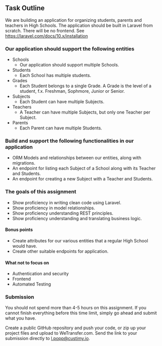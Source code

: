 ## Task Outline
We are building an application for organizing students, parents and teachers in High Schools.
The application should be built in Laravel from scratch. There will be no frontend.
See https://laravel.com/docs/10.x/installation



### Our application should support the following entities
- Schools
	- Our application should support multiple Schools.
- Students
	- Each School has multiple students.
- Grades
	- Each Student belongs to a single Grade. A Grade is the level of a student, f.x. Freshman, Sophmore, Junior or Senior.
- Subjects
	- Each Student can have multiple Subjects.
- Teachers
	- A Teacher can have multiple Subjects, but only one Teacher per Subject.
- Parents
	- Each Parent can have multiple Students.



### Build and support the following functionalities in our application

- ORM Models and relationships between our entities, along with migrations.
- An endpoint for listing each Subject of a School along with its Teacher and Students.
- An endpoint for creating a new Subject with a Teacher and Students.


### The goals of this assignment
- Show proficiency in writing clean code using Laravel.
- Show proficiency in model relationships.
- Show proficiency understanding REST principles.
- Show proficiency understanding and translating business logic.


#### Bonus points
- Create attributes for our various entities that a regular High School would have.
- Create other suitable endpoints for application.


#### What not to focus on
- Authentication and security
- Frontend
- Automated Testing



### Submission
You should not spend more than 4-5 hours on this assignment. If you cannot finish everything before this time limit, simply go ahead and submit what you have. 

Create a public GitHub repository and push your code, or zip up your project files and upload to WeTransfer.com. Send the link to your submission directly to l.popp@custimy.io.